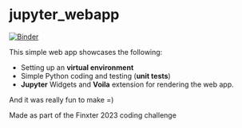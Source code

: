 # jupyter_webapp

[![Binder](https://mybinder.org/badge_logo.svg)](https://mybinder.org/v2/gh/thaiantunes/jupyter_webapp/HEAD?urlpath=%2Fvoila%2Frender%2Fweb_app.ipynb)

This simple web app showcases the following:
- Setting up an **virtual environment**
- Simple Python coding and testing (**unit tests**)
- **Jupyter** Widgets and **Voila** extension for rendering the web app.

And it was really fun to make =)

Made as part of the Finxter 2023 coding challenge


